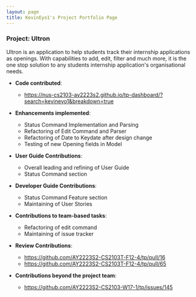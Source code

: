 ```yaml
---
layout: page
title: KevinEyo1's Project Portfolio Page
---
```


### Project: Ultron

Ultron is an application to help students track their internship applications as openings. With capabilities to add, edit, filter and much more, it is the one stop solution to any students internship application's organisational needs.

* **Code contributed**:
    * https://nus-cs2103-ay2223s2.github.io/tp-dashboard/?search=kevineyo1&breakdown=true

* **Enhancements implemented**:
    * Status Command Implementation and Parsing
    * Refactoring of Edit Command and Parser
    * Refactoring of Date to Keydate after design change
    * Testing of new Opening fields in Model

* **User Guide Contributions**:
    * Overall leading and refining of User Guide
    * Status Command section

* **Developer Guide Contributions**:
    * Status Command Feature section
    * Maintaining of User Stories

* **Contributions to team-based tasks**:
    * Refactoring of edit command
    * Maintaining of issue tracker

* **Review Contributions**:
    * https://github.com/AY2223S2-CS2103T-F12-4/tp/pull/16
    * https://github.com/AY2223S2-CS2103T-F12-4/tp/pull/65

* **Contributions beyond the project team**:
  * https://github.com/AY2223S2-CS2103-W17-1/tp/issues/145

